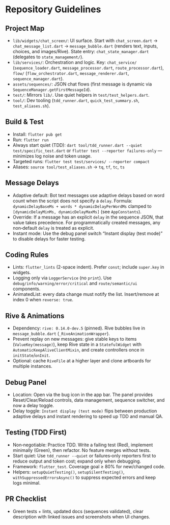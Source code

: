 # Repository Guidelines

## Project Map
- `lib/widgets/chat_screen/`: UI surface. Start with `chat_screen.dart` → `chat_message_list.dart` → `message_bubble.dart` (renders text, inputs, choices, and images/Rive). State entry: `chat_state_manager.dart` (delegates to `state_management/`).
- `lib/services/`: Orchestration and logic. Key: `chat_service/` (`sequence_loader.dart`, `message_processor.dart`, `route_processor.dart`), `flow/` (`flow_orchestrator.dart`, `message_renderer.dart`, `sequence_manager.dart`).
- `assets/sequences/`: JSON chat flows (first message is dynamic via `SequenceManager.getFirstMessageId`).
- `test/`: Mirrors `lib/`. Use quiet helpers in `test/test_helpers.dart`.
- `tool/`: Dev tooling (`tdd_runner.dart`, `quick_test_summary.sh`, `test_aliases.sh`).

## Build & Test
- Install: `flutter pub get`
- Run: `flutter run`
- Always start quiet (TDD): `dart tool/tdd_runner.dart --quiet test/specific_test.dart` or `flutter test --reporter failures-only` — minimizes log noise and token usage.
- Targeted runs: `flutter test test/services/ --reporter compact`
- Aliases: `source tool/test_aliases.sh` → `tq`, `tf`, `tc`, `ts`

## Message Delays
- Adaptive default: Bot text messages use adaptive delays based on word count when the script does not specify a `delay`. Formula: `dynamicDelayBaseMs + words * dynamicDelayPerWordMs` clamped to `[dynamicDelayMinMs, dynamicDelayMaxMs]` (see `AppConstants`).
- Override: If a message has an explicit `delay` in the sequence JSON, that value takes precedence. For programmatically created messages, any non‑default `delay` is treated as explicit.
- Instant mode: Use the debug panel switch “Instant display (test mode)” to disable delays for faster testing.

## Coding Rules
- Lints: `flutter_lints` (2-space indent). Prefer `const`; include `super.key` in widgets.
- Logging only via `LoggerService` (no `print`). Use `debug/info/warning/error/critical` and `route/semantic/ui` components.
- AnimatedList: every data change must notify the list. Insert/remove at index 0 when `reverse: true`.

## Rive & Animations
- Dependency: `rive: 0.14.0-dev.5` (pinned). Rive bubbles live in `message_bubble.dart` (`_RiveAnimationWrapper`).
- Prevent replay on new messages: give stable keys to items (`ValueKey(message)`), keep Rive state in a `StatefulWidget` with `AutomaticKeepAliveClientMixin`, and create controllers once in `initState`/`onInit`.
- Optional: cache `RiveFile` at a higher layer and clone artboards for multiple instances.

## Debug Panel
- Location: Open via the bug icon in the app bar. The panel provides Reset/Clear/Reload controls, data management, sequence switcher, and now a delay toggle.
- Delay toggle: `Instant display (test mode)` flips between production adaptive delays and instant rendering to speed up TDD and manual QA.

## Testing (TDD First)
- Non‑negotiable: Practice TDD. Write a failing test (Red), implement minimally (Green), then refactor. No feature merges without tests.
- Start quiet: Use `tdd_runner --quiet` or failures‑only reporters first to reduce output and token cost; expand only when debugging.
- Framework: `flutter_test`. Coverage goal ≥ 80% for new/changed code.
- Helpers: `setupQuietTesting()`, `setupSilentTesting()`, `withSuppressedErrorsAsync()` to suppress expected errors and keep logs minimal.

## PR Checklist
- Green tests + lints, updated docs (sequences validated), clear description with linked issues and screenshots when UI changes.
